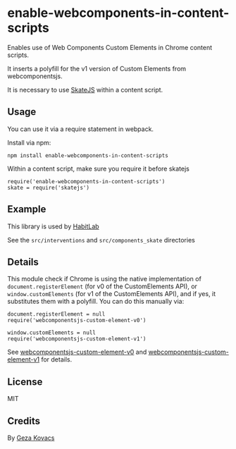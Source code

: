 # enable-webcomponents-in-content-scripts

Enables use of Web Components Custom Elements in Chrome content scripts.

It inserts a polyfill for the v1 version of Custom Elements from webcomponentsjs.

It is necessary to use [SkateJS](https://github.com/skatejs/skatejs) within a content script.

## Usage

You can use it via a require statement in webpack.

Install via npm:

```
npm install enable-webcomponents-in-content-scripts
```

Within a content script, make sure you require it before skatejs

```
require('enable-webcomponents-in-content-scripts')
skate = require('skatejs')
```

## Example

This library is used by [HabitLab](https://github.com/habitlab/habitlab-chrome/)

See the `src/interventions` and `src/components_skate` directories

## Details

This module check if Chrome is using the native implementation of `document.registerElement` (for v0 of the CustomElements API), or `window.customElements` (for v1 of the CustomElements API), and if yes, it substitutes them with a polyfill. You can do this manually via:

```
document.registerElement = null
require('webcomponentsjs-custom-element-v0')
```

```
window.customElements = null
require('webcomponentsjs-custom-element-v1')
```

See [webcomponentsjs-custom-element-v0](https://github.com/gkovacs/webcomponentsjs-custom-element-v0) and [webcomponentsjs-custom-element-v1](https://github.com/gkovacs/webcomponentsjs-custom-element-v1) for details.

## License

MIT

## Credits

By [Geza Kovacs](https://github.com/gkovacs)
